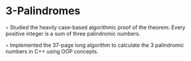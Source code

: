 # 3-Palindromes

◦ Studied the heavily case-based algorithmic proof of the theorem: Every positive integer is a sum of three palindromic
numbers.

◦ Implemented the 37-page long algorithm to calculate the 3 palindromic numbers in C++ using OOP concepts.

